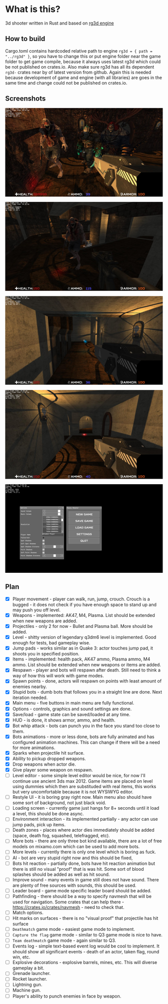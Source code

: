 # What is this?

3d shooter written in Rust and based on [rg3d engine](https://github.com/mrDIMAS/rg3d)

## How to build

Cargo.toml contains hardcoded relative path to engine `rg3d = { path = "../rg3d" }`, so you have to change this or put engine folder near the game folder to get game compile, because it always uses latest rg3d which could be not published on crates.io.
Also make sure rg3d has all its dependent `rg3d-` crates near by of latest version from github. Again this is needed because development of game and engine (with all libraries) are goes in the same time and change could not be published on crates.io.

## Screenshots

![1](pics/1.jpg?raw=true "Game 1")

![2](pics/2.jpg?raw=true "Game 2")

![3](pics/3.jpg?raw=true "Game 3")

![4](pics/4.jpg?raw=true "Game 4")

![5](pics/5.jpg?raw=true "Game 5")

## Plan

- [x] Player movement - player can walk, run, jump, crouch. Crouch is a bugged - it does not check if you have enough space to stand up and may push you off level.
- [x] Weapons - implemented: AK47, M4, Plasma. List should be extended when new weapons are added.
- [x] Projectiles - only 2 for now - Bullet and Plasma ball. More should be added.
- [x] Level - shitty version of legendary q3dm6 level is implemented. Good enough for tests, bad gameplay wise.
- [x] Jump pads - works similar as in Quake 3: actor touches jump pad, it shoots you in specified position.
- [x] Items  - implemented: health pack, AK47 ammo, Plasma ammo, M4 ammo. List should be extended when new weapons or items are added.
- [x] Respawn - player and bots will respawn after death. Still need to think a way of how this will work with game modes.
- [x] Spawn points - done, actors will respawn on points with least amount of enemies nearby.
- [x] Stupid bots - dumb bots that follows you in a straight line are done. Next iteration needed.
- [x] Main menu - five buttons in main menu are fully functional.
- [x] Options - controls, graphics and sound settings are done.
- [x] Save/load - game state can be saved/loaded at any time.
- [x] HUD - is done, it shows armor, ammo, and health.
- [x] Bot whip attack - bots can punch you in the face you stand too close to them.
- [x] Bots animations - more or less done, bots are fully animated and has configured animation machines. This can change if there will be a need for more animations.
- [x] Sparks when projectile hit surface.
- [x] Ability to pickup dropped weapons.
- [x] Drop weapons when actor die.
- [x] Give player some weapon on respawn.
- [ ] Level editor - some simple level editor would be nice, for now I'll continue use ancient 3ds max 2012. Game items are placed on level using dummies which then are substituded with real items, this works but very uncomfortable because it is not WYSIWYG editor.
- [ ] Restyle UI - it is boring gray right now. Main menu also should have some sort of background, not just black void.
- [ ] Loading screen - currently game just hangs for 8+ seconds until it load a level, this should be done async.
- [ ] Environment interaction - its implemented partially - any actor can use jump pads, pick up items. 
- [ ] Death zones - places where actor dies immediately should be added (space, death fog, squashed, telefragged, etc).
- [ ] More bots - there are only three bot kind available, there are a lot of free models on mixamo.com which can be used to add more bots.
- [ ] More levels - currently there is only one level which is boring as fuck.
- [ ] AI - bot are very stupid right now and this should be fixed, 
- [ ] Bots hit reaction - partially done, bots have hit reaction animation but there is still no visual "proof" that is was hit. Some sort of blood splashes should be added as well as hit sound.
- [ ] Improve sound - many events in game still does not have sound. There are plenty of free sources with sounds, this should be used.
- [ ] Leader board - game mode specific leader board should be added.
- [ ] Pathfinding - there should be a way to specify navmesh that will be used for navigation. Some crates that can help there - https://crates.io/crates/navmesh - need to check that. 
- [ ] Match options.
- [ ] Hit marks on surfaces - there is no "visual proof" that projectile has hit surface
- [ ] `Deathmatch` game mode - easiest game mode to implement.
- [ ] `Capture the flag` game mode - similar to Q3 game mode is nice to have.
- [ ] `Team deathmatch` game mode - again similar to Q3.
- [ ] Events log - simple text-based event log would be cool to implement. It should show all significant events - death of an actor, taken flag, round win, etc.
- [ ] Explosive decorations - explosive barrels, mines, etc. This will diverse gameplay a bit.
- [ ] Grenade launcher. 
- [ ] Rocket launcher.
- [ ] Lightning gun.
- [ ] Machine gun.
- [ ] Player's ability to punch enemies in face by weapon.
